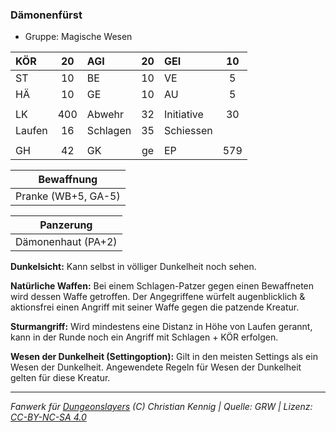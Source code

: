 ### Dämonenfürst

- Gruppe: Magische Wesen

| KÖR    | 20  | AGI      | 20  | GEI        | 10  |
| :----- | :-: | :------- | :-: | :--------- | :-: |
| ST     | 10  | BE       | 10  | VE         |  5  |
| HÄ     | 10  | GE       | 10  | AU         |  5  |
|        |     |          |     |            |     |
| LK     | 400 | Abwehr   | 32  | Initiative | 30  |
| Laufen | 16  | Schlagen | 35  | Schiessen  |     |
|        |     |          |     |            |     |
| GH     | 42  | GK       | ge  | EP         | 579 |

|     Bewaffnung      |
| :-----------------: |
| Pranke (WB+5, GA-5) |

|     Panzerung      |
| :----------------: |
| Dämonenhaut (PA+2) |

**Dunkelsicht:** Kann selbst in völliger Dunkelheit noch sehen.

**Natürliche Waffen:** Bei einem Schlagen-Patzer gegen einen Bewaffneten wird dessen Waffe getroffen. Der Angegriffene würfelt augenblicklich & aktionsfrei einen Angriff mit seiner Waffe gegen die patzende Kreatur.

**Sturmangriff:** Wird mindestens eine Distanz in Höhe von Laufen gerannt, kann in der Runde noch ein Angriff mit Schlagen + KÖR erfolgen.

**Wesen der Dunkelheit (Settingoption):** Gilt in den meisten Settings als ein Wesen der Dunkelheit. Angewendete Regeln für Wesen der Dunkelheit gelten für diese Kreatur.

---

_Fanwerk für [Dungeonslayers](https://www.dungeonslayers.net/) (C) Christian Kennig | Quelle: GRW | Lizenz: [CC-BY-NC-SA 4.0](https://creativecommons.org/licenses/by-nc-sa/4.0/deed.de)_

